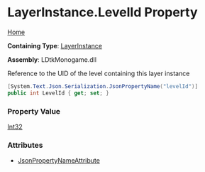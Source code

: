 # LayerInstance\.LevelId Property

[Home](../../../README.md)

**Containing Type**: [LayerInstance](../README.md)

**Assembly**: LDtkMonogame\.dll

  
Reference to the UID of the level containing this layer instance

```csharp
[System.Text.Json.Serialization.JsonPropertyName("levelId")]
public int LevelId { get; set; }
```

### Property Value

[Int32](https://docs.microsoft.com/en-us/dotnet/api/system.int32)

### Attributes

* [JsonPropertyNameAttribute](https://docs.microsoft.com/en-us/dotnet/api/system.text.json.serialization.jsonpropertynameattribute)


